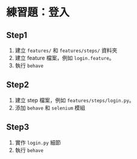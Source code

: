 # 練習題：登入

## Step1

1. 建立 `features/` 和 `features/steps/` 資料夾
1. 建立 feature 檔案，例如 `login.feature`。
1. 執行 `behave`

<!--
````
Feature: OrangeHRM Login

  Scenario: Login to OrangeHRM with valid parameters
    Given I launch Chrome browser
    When I open orange HRM Homepage
    And Enter username "admin" and password "admin123"
    And Click on login button
    Then User must successfully login to the Dashboard Page
``` -->

## Step2

1. 建立 step 檔案，例如 `features/steps/login.py`。
1. 添加 `behave` 和 `selenium` 模組

## Step3

1. 實作 `login.py` 細節
1. 執行 `behave`
